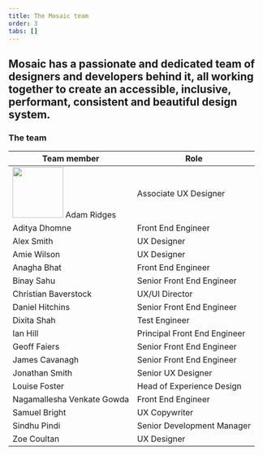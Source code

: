 ```yaml
---
title: The Mosaic team
order: 3
tabs: []
---
```

## Mosaic has a passionate and dedicated team of designers and developers behind it, all working together to create an accessible, inclusive, performant, consistent and beautiful design system.

### The team

| Team member | Role                 |
| ----------- | -------------------- |
| <img src="/assets/img/me.jpg" width="100px"/> Adam Ridges | Associate UX Designer |
| Aditya Dhomne | Front End Engineer |
| Alex Smith | UX Designer |
| Amie Wilson | UX Designer |
| Anagha Bhat | Front End Engineer |
| Binay Sahu | Senior Front End Engineer |
| Christian Baverstock | UX/UI Director |
| Daniel Hitchins | Senior Front End Engineer |
| Dixita Shah | Test Engineer |
| Ian Hill | Principal Front End Engineer |
| Geoff Faiers | Senior Front End Engineer |
| James Cavanagh | Senior Front End Engineer |
| Jonathan Smith | Senior UX Designer |
| Louise Foster | Head of Experience Design |
| Nagamallesha Venkate Gowda | Front End Engineer |
| Samuel Bright | UX Copywriter |
| Sindhu Pindi | Senior Development Manager |
| Zoe Coultan | UX Designer |


